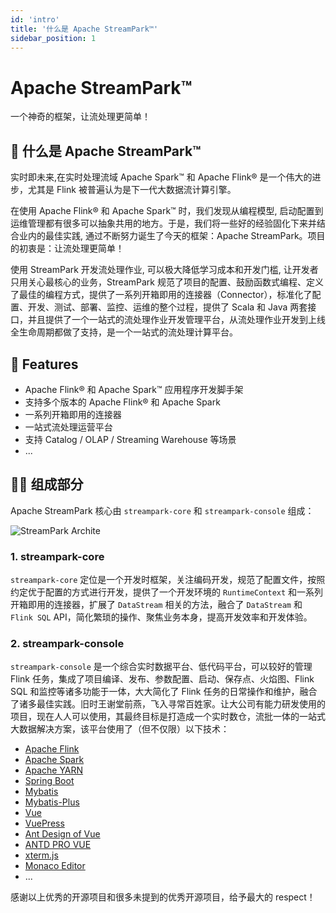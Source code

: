 ```yaml
---
id: 'intro'
title: '什么是 Apache StreamPark™'
sidebar_position: 1
---
```


# Apache StreamPark™

一个神奇的框架，让流处理更简单！

## 🚀 什么是 Apache StreamPark™

实时即未来,在实时处理流域 Apache Spark™ 和 Apache Flink® 是一个伟大的进步，尤其是 Flink 被普遍认为是下一代大数据流计算引擎。

在使用 Apache Flink® 和 Apache Spark™ 时，我们发现从编程模型, 启动配置到运维管理都有很多可以抽象共用的地方。于是，我们将一些好的经验固化下来并结合业内的最佳实践, 通过不断努力诞生了今天的框架：Apache StreamPark。项目的初衷是：让流处理更简单！

使用 StreamPark 开发流处理作业, 可以极大降低学习成本和开发门槛, 让开发者只用关心最核心的业务，StreamPark 规范了项目的配置、鼓励函数式编程、定义了最佳的编程方式，提供了一系列开箱即用的连接器（Connector），标准化了配置、开发、测试、部署、监控、运维的整个过程，提供了 Scala 和 Java 两套接口，并且提供了一个一站式的流处理作业开发管理平台，从流处理作业开发到上线全生命周期都做了支持，是一个一站式的流处理计算平台。

## 🎉 Features

* Apache Flink® 和 Apache Spark™ 应用程序开发脚手架
* 支持多个版本的 Apache Flink® 和 Apache Spark
* 一系列开箱即用的连接器
* 一站式流处理运营平台
* 支持 Catalog / OLAP / Streaming Warehouse 等场景
* ...

## 🏳‍🌈 组成部分

Apache StreamPark 核心由 `streampark-core` 和 `streampark-console` 组成：

![StreamPark Archite](/doc/image/streampark_archite.png)

### 1. streampark-core

`streampark-core` 定位是一个开发时框架，关注编码开发，规范了配置文件，按照约定优于配置的方式进行开发，提供了一个开发环境的 `RuntimeContext` 和一系列开箱即用的连接器，扩展了 `DataStream` 相关的方法，融合了 `DataStream` 和 `Flink SQL` API，简化繁琐的操作、聚焦业务本身，提高开发效率和开发体验。

### 2. streampark-console

`streampark-console` 是一个综合实时数据平台、低代码平台，可以较好的管理 Flink 任务，集成了项目编译、发布、参数配置、启动、保存点、火焰图、Flink SQL 和监控等诸多功能于一体，大大简化了 Flink 任务的日常操作和维护，融合了诸多最佳实践。旧时王谢堂前燕，飞入寻常百姓家。让大公司有能力研发使用的项目，现在人人可以使用，其最终目标是打造成一个实时数仓，流批一体的一站式大数据解决方案，该平台使用了（但不仅限）以下技术：

* [Apache Flink](http://flink.apache.org)
* [Apache Spark](http://spark.apache.org)
* [Apache YARN](http://hadoop.apache.org)
* [Spring Boot](https://spring.io/projects/spring-boot/)
* [Mybatis](http://www.mybatis.org)
* [Mybatis-Plus](http://mp.baomidou.com)
* [Vue](https://cn.vuejs.org/)
* [VuePress](https://vuepress.vuejs.org/)
* [Ant Design of Vue](https://antdv.com/)
* [ANTD PRO VUE](https://pro.antdv)
* [xterm.js](https://xtermjs.org/)
* [Monaco Editor](https://microsoft.github.io/monaco-editor/)
* ...

感谢以上优秀的开源项目和很多未提到的优秀开源项目，给予最大的 respect！
